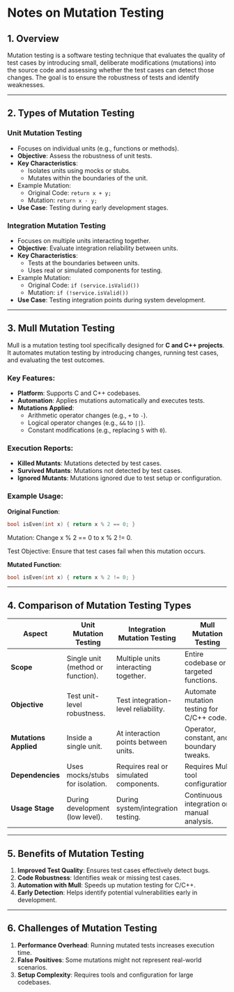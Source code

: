# Notes on Mutation Testing

## **1. Overview**
Mutation testing is a software testing technique that evaluates the quality of test cases by introducing small, deliberate modifications (mutations) into the source code and assessing whether the test cases can detect those changes. The goal is to ensure the robustness of tests and identify weaknesses.

---

## **2. Types of Mutation Testing**

### **Unit Mutation Testing**
- Focuses on individual units (e.g., functions or methods).
- **Objective**: Assess the robustness of unit tests.
- **Key Characteristics**:
  - Isolates units using mocks or stubs.
  - Mutates within the boundaries of the unit.
- Example Mutation:
  - Original Code: `return x + y;`
  - Mutation: `return x - y;`
- **Use Case**: Testing during early development stages.

### **Integration Mutation Testing**
- Focuses on multiple units interacting together.
- **Objective**: Evaluate integration reliability between units.
- **Key Characteristics**:
  - Tests at the boundaries between units.
  - Uses real or simulated components for testing.
- Example Mutation:
  - Original Code: `if (service.isValid())`
  - Mutation: `if (!service.isValid())`
- **Use Case**: Testing integration points during system development.

---

## **3. Mull Mutation Testing**
Mull is a mutation testing tool specifically designed for **C and C++ projects**. It automates mutation testing by introducing changes, running test cases, and evaluating the test outcomes.

### **Key Features:**
- **Platform**: Supports C and C++ codebases.
- **Automation**: Applies mutations automatically and executes tests.
- **Mutations Applied**:
  - Arithmetic operator changes (e.g., `+` to `-`).
  - Logical operator changes (e.g., `&&` to `||`).
  - Constant modifications (e.g., replacing `5` with `0`).

### **Execution Reports:**
- **Killed Mutants**: Mutations detected by test cases.
- **Survived Mutants**: Mutations not detected by test cases.
- **Ignored Mutants**: Mutations ignored due to test setup or configuration.

### **Example Usage:**
**Original Function**:
```cpp
bool isEven(int x) { return x % 2 == 0; }
```

Mutation: Change x % 2 == 0 to x % 2 != 0.

Test Objective: Ensure that test cases fail when this mutation occurs.

**Mutated Function**:
```cpp
bool isEven(int x) { return x % 2 != 0; }
```

---

## **4. Comparison of Mutation Testing Types**

| **Aspect**            | **Unit Mutation Testing**             | **Integration Mutation Testing**    | **Mull Mutation Testing**          |
|-----------------------|---------------------------------------|-------------------------------------|------------------------------------|
| **Scope**             | Single unit (method or function).     | Multiple units interacting together.| Entire codebase or targeted functions. |
| **Objective**         | Test unit-level robustness.           | Test integration-level reliability. | Automate mutation testing for C/C++ code. |
| **Mutations Applied** | Inside a single unit.                 | At interaction points between units.| Operator, constant, and boundary tweaks. |
| **Dependencies**      | Uses mocks/stubs for isolation.       | Requires real or simulated components. | Requires Mull tool configuration. |
| **Usage Stage**       | During development (low level).       | During system/integration testing.  | Continuous integration or manual analysis. |

---

## **5. Benefits of Mutation Testing**
1. **Improved Test Quality**: Ensures test cases effectively detect bugs.
2. **Code Robustness**: Identifies weak or missing test cases.
3. **Automation with Mull**: Speeds up mutation testing for C/C++.
4. **Early Detection**: Helps identify potential vulnerabilities early in development.

---

## **6. Challenges of Mutation Testing**
1. **Performance Overhead**: Running mutated tests increases execution time.
2. **False Positives**: Some mutations might not represent real-world scenarios.
3. **Setup Complexity**: Requires tools and configuration for large codebases.
